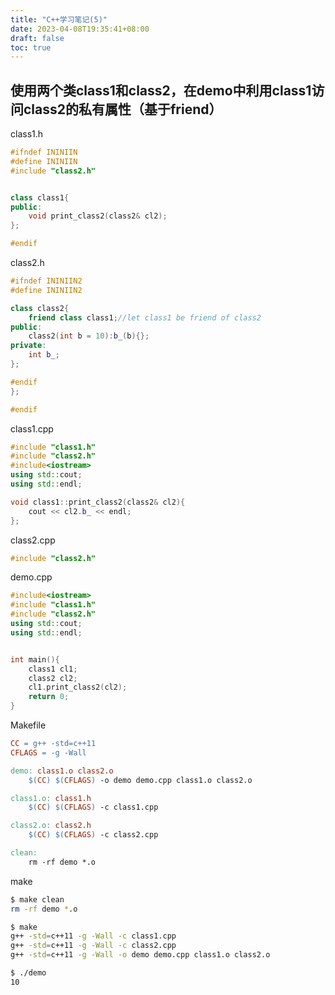 ```yaml
---
title: "C++学习笔记(5)"
date: 2023-04-08T19:35:41+08:00
draft: false
toc: true
---
```


## 使用两个类class1和class2，在demo中利用class1访问class2的私有属性（基于friend）

class1.h
```cpp
#ifndef ININIIN
#define ININIIN
#include "class2.h"


class class1{
public:
    void print_class2(class2& cl2);
};

#endif
```

class2.h
```cpp
#ifndef ININIIN2
#define ININIIN2

class class2{
    friend class class1;//let class1 be friend of class2
public:
    class2(int b = 10):b_(b){};
private:
    int b_;
};

#endif
};

#endif
```
class1.cpp
```cpp
#include "class1.h"
#include "class2.h"
#include<iostream>
using std::cout;
using std::endl;

void class1::print_class2(class2& cl2){
    cout << cl2.b_ << endl;
};
```
class2.cpp
```cpp
#include "class2.h"
```

demo.cpp
```cpp
#include<iostream>
#include "class1.h"
#include "class2.h"
using std::cout;
using std::endl;


int main(){
    class1 cl1;
    class2 cl2;
    cl1.print_class2(cl2);
    return 0;
}
```

Makefile
```makefile
CC = g++ -std=c++11
CFLAGS = -g -Wall

demo: class1.o class2.o
	$(CC) $(CFLAGS) -o demo demo.cpp class1.o class2.o

class1.o: class1.h
	$(CC) $(CFLAGS) -c class1.cpp

class2.o: class2.h
	$(CC) $(CFLAGS) -c class2.cpp

clean:
	rm -rf demo *.o
```

make
```bash
$ make clean
rm -rf demo *.o

$ make      
g++ -std=c++11 -g -Wall -c class1.cpp
g++ -std=c++11 -g -Wall -c class2.cpp
g++ -std=c++11 -g -Wall -o demo demo.cpp class1.o class2.o

$ ./demo
10
```